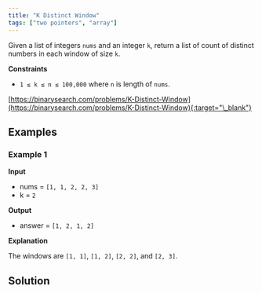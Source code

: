 ```yaml
---
title: "K Distinct Window"
tags: ["two pointers", "array"]
---
```


Given a list of integers `nums` and an integer `k`, return a list of count of distinct numbers in each window of size `k`.

**Constraints**

- `1 ≤ k ≤ n ≤ 100,000` where `n` is length of `nums`.

[https://binarysearch.com/problems/K-Distinct-Window](https://binarysearch.com/problems/K-Distinct-Window){:target="\_blank"}

## Examples

### Example 1

**Input**

- nums = `[1, 1, 2, 2, 3]`
- k = `2`

**Output**

- answer = `[1, 2, 1, 2]`

**Explanation**

The windows are `[1, 1]`, `[1, 2]`, `[2, 2]`, and `[2, 3]`.

## Solution

<script src="https://gist.github.com/yaeba/16da7be5123724fcf6eccc25581cef5a.js?file=K-Distinct-Window.py"></script>
